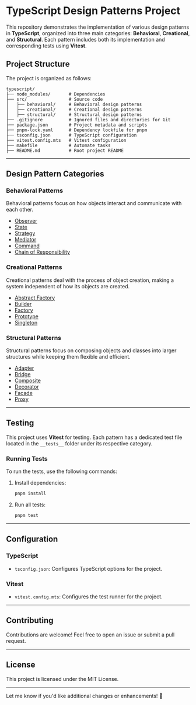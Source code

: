 # TypeScript Design Patterns Project

This repository demonstrates the implementation of various design patterns in **TypeScript**, organized into three main categories: **Behavioral**, **Creational**, and **Structural**. Each pattern includes both its implementation and corresponding tests using **Vitest**.

## Project Structure

The project is organized as follows:

```
typescript/
├── node_modules/       # Dependencies
├── src/                # Source code
│   ├── behavioral/     # Behavioral design patterns
│   ├── creational/     # Creational design patterns
│   ├── structural/     # Structural design patterns
├── .gitignore          # Ignored files and directories for Git
├── package.json        # Project metadata and scripts
├── pnpm-lock.yaml      # Dependency lockfile for pnpm
├── tsconfig.json       # TypeScript configuration
├── vitest.config.mts   # Vitest configuration
├── makefile            # Automate tasks
├── README.md           # Root project README
```

---

## Design Pattern Categories

### Behavioral Patterns

Behavioral patterns focus on how objects interact and communicate with each other.

- [Observer](./src/behavioral/observer.ts)
- [State](./src/behavioral/state.ts)
- [Strategy](./src/behavioral/strategy.ts)
- [Mediator](./src/behavioral/mediator.ts)
- [Command](./src/behavioral/command.ts)
- [Chain of Responsibility](./src/behavioral/chain_of_responsibility.ts)

### Creational Patterns

Creational patterns deal with the process of object creation, making a system independent of how its objects are created.

- [Abstract Factory](./src/creational/abstract_factory.ts)
- [Builder](./src/creational/builder.ts)
- [Factory](./src/creational/factory.ts)
- [Prototype](./src/creational/prototype.ts)
- [Singleton](./src/creational/singleton.ts)

### Structural Patterns

Structural patterns focus on composing objects and classes into larger structures while keeping them flexible and efficient.

- [Adapter](./src/structural/adapter.ts)
- [Bridge](./src/structural/bridge.ts)
- [Composite](./src/structural/composite.ts)
- [Decorator](./src/structural/decorator.ts)
- [Facade](./src/structural/facade.ts)
- [Proxy](./src/structural/proxy.ts)

---

## Testing

This project uses **Vitest** for testing. Each pattern has a dedicated test file located in the `__tests__` folder under its respective category.

### Running Tests

To run the tests, use the following commands:

1. Install dependencies:

   ```bash
   pnpm install
   ```

2. Run all tests:

   ```bash
   pnpm test
   ```

---

## Configuration

### TypeScript

- `tsconfig.json`: Configures TypeScript options for the project.

### Vitest

- `vitest.config.mts`: Configures the test runner for the project.

---

## Contributing

Contributions are welcome! Feel free to open an issue or submit a pull request.

---

## License

This project is licensed under the MIT License.

---

Let me know if you'd like additional changes or enhancements! 🚀
